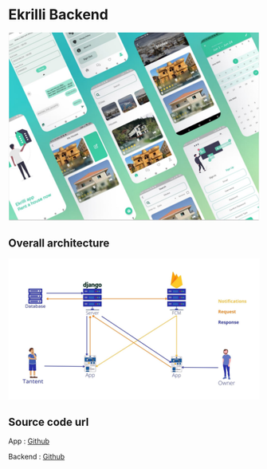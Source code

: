 # Ekrilli Backend

![Alt text](/screenshots/mockup.jpg?raw=true)

## Overall architecture

![Alt text](/screenshots/architecture.jpg?raw=true)

## Source code url

App : [Github](https://github.com/BrahimChouih/EkrilliApp)

Backend : [Github](https://github.com/BrahimChouih/EkrilliBackend)


